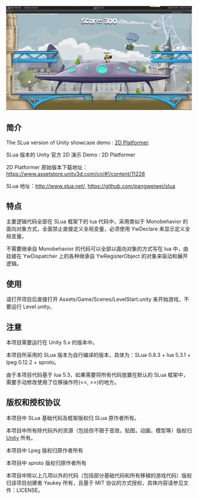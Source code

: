 ![Screenshot of example](Screenshot.jpg)

## 简介
The SLua version of Unity showcase demo : [2D Platformer](https://www.assetstore.unity3d.com/cn/#!/content/11228).

SLua 版本的 Unity 官方 2D 演示 Demo : 2D Platformer

2D Platformer 原始版本下载地址：https://www.assetstore.unity3d.com/cn/#!/content/11228

SLua 地址：http://www.slua.net/, https://github.com/pangweiwei/slua

## 特点
主要逻辑代码全部在 SLua 框架下的 lua 代码中，采用类似于 Monobehavior 的面向对象方式，全面禁止直接定义全局变量，必须使用 YwDeclare 来显示定义全局变量。

不需要继承自 Monobehavior 的代码可以全部以面向对象的方式写在 lua 中，由挂接在 YwDispatcher 上的各种继承自 YwRegisterObject 的对象来驱动和展开逻辑。

## 使用
请打开项目后直接打开 Assets/Game/Scenes/LevelStart.unity 来开始游戏，不要运行 Level.unity。

## 注意
本项目需要运行在 Unity 5.x 的版本中。

本项目所采用的 SLua 版本为自行编译的版本，具体为：SLua 0.8.3 + lua 5.3.1 + lpeg 0.12.2 + sproto。

由于本项目代码基于 lua 5.3，如果需要将所有代码放置在默认的 SLua 框架中，需要手动修改使用了位移操作符(<<, >>)的地方。

## 版权和授权协议
本项目中 SLua 基础代码及框架版权归 SLua 原作者所有。

本项目中所有除代码外的资源（包括但不限于音效，贴图，动画，模型等）版权归 [Unity](http://www.unity3d.com/) 所有。

本项目中 Lpeg 版权归原作者所有

本项目中 sproto 版权归原作者所有

本项目中除以上几项以外的代码（包括部分基础代码和所有移植的游戏代码）版权归该项目创建者 Yaukey 所有，且基于 MIT 协议的方式授权，具体内容请参见文件：LICENSE。
